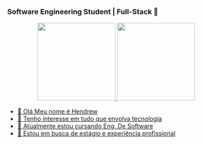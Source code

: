 ### Software Engineering Student | Full-Stack 📓

<div align="center">
  <a href="https://github.com/Hendr3w">
  <img height="180em" src="https://github-readme-stats.vercel.app/api?username=JorgeWillianPaez&show_icons=true&theme=gotham&include_all_commits=true&count_private=true"/>
  <img height="180em" src="https://github-readme-stats.vercel.app/api/top-langs/?username=JorgeWillianPaez&layout=compact&langs_count=7&theme=gotham"/>
</div>



- 👋 Olá Meu nome é Hendrew 
- 👀 Tenho interesse em tudo que envolva tecnologia
- 🌱 Atualmente estou cursando Eng. De Software 
- 💞️ Estou em busca de estágio e experiência profissional

